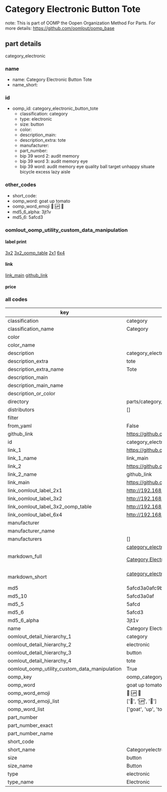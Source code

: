 # Category Electronic Button Tote  

note: This is part of OOMP the Oopen Organization Method For Parts. For more details: https://github.com/oomlout/oomp_base

##  part details



category_electronic

### name
* name: Category Electronic Button Tote
* name_short: 
### id
* oomp_id: category_electronic_button_tote
  * classification: category
  * type: electronic
  * size: button
  * color: 
  * description_main: 
  * description_extra: tote
  * manufacturer: 
  * part_number: 
  * bip 39 word 2: audit memory
  * bip 39 word 3: audit memory eye
  * bip 39 word: audit memory eye quality ball target unhappy situate bicycle excess lazy aisle

### other_codes
* short_code: 
* oomp_word: goat up tomato
* oomp_word_emoji :goat: :up: :tomato:
* md5_6_alpha: 3jt1v
* md5_6: 5afcd3






### oomlout_oomp_utility_custom_data_manipulation
#### label print
[3x2](http://192.168.1.245:1112/?label=oomp%203jt1v)
[3x2_oomp_table](http://192.168.1.107:1112/?label=oomp%203jt1v)
[2x1](http://192.168.1.242:1112/?label=oomp%203jt1v)
[6x4](http://192.168.1.55:1112/?label=oomp%203jt1v)    

#### link

[link_main](https://github.com/oomlout/oomlout_oomp_current_version_messy/tree/main/parts/category_electronic_button_tote) [github_link](https://github.com/oomlout/oomlout_oomp_part_src/tree/main/parts/category_electronic_button_tote)                             

#### price







### all codes 
| key | value |  
| --- | --- |  
| classification | category |  
| classification_name | Category |  
| color |  |  
| color_name |  |  
| description | category_electronic |  
| description_extra | tote |  
| description_extra_name | Tote |  
| description_main |  |  
| description_main_name |  |  
| description_or_color |   |  
| directory | parts/category_electronic_button_tote |  
| distributors | [] |  
| filter |  |  
| from_yaml | False |  
| github_link | https://github.com/oomlout/oomlout_oomp_part_src/tree/main/parts/category_electronic_button_tote |  
| id | category_electronic_button_tote |  
| link_1 | https://github.com/oomlout/oomlout_oomp_current_version_messy/tree/main/parts/category_electronic_button_tote |  
| link_1_name | link_main |  
| link_2 | https://github.com/oomlout/oomlout_oomp_part_src/tree/main/parts/category_electronic_button_tote |  
| link_2_name | github_link |  
| link_main | https://github.com/oomlout/oomlout_oomp_current_version_messy/tree/main/parts/category_electronic_button_tote |  
| link_oomlout_label_2x1 | http://192.168.1.242:1112/?label=oomp%203jt1v |  
| link_oomlout_label_3x2 | http://192.168.1.245:1112/?label=oomp%203jt1v |  
| link_oomlout_label_3x2_oomp_table | http://192.168.1.107:1112/?label=oomp%203jt1v |  
| link_oomlout_label_6x4 | http://192.168.1.55:1112/?label=oomp%203jt1v |  
| manufacturer |  |  
| manufacturer_name |  |  
| manufacturers | [] |  
| markdown_full | [category_electronic_button_tote](https://github.com/oomlout/oomlout_oomp_current_version_messy/tree/main/parts/category_electronic_button_tote)<br>[](https://github.com/oomlout/oomlout_oomp_current_version_messy/tree/main/parts/category_electronic_button_tote)<br>[Category Electronic Button Tote](https://github.com/oomlout/oomlout_oomp_current_version_messy/tree/main/parts/category_electronic_button_tote)<br><br> |  
| markdown_short | [category_electronic_button_tote](https://github.com/oomlout/oomlout_oomp_current_version_messy/tree/main/parts/category_electronic_button_tote)<br><br> |  
| md5 | 5afcd3a0afc9bdab7788faf2a262b878 |  
| md5_10 | 5afcd3a0af |  
| md5_5 | 5afcd |  
| md5_6 | 5afcd3 |  
| md5_6_alpha | 3jt1v |  
| name | Category Electronic Button Tote |  
| oomlout_detail_hierarchy_1 | category |  
| oomlout_detail_hierarchy_2 | electronic |  
| oomlout_detail_hierarchy_3 | button |  
| oomlout_detail_hierarchy_4 | tote |  
| oomlout_oomp_utility_custom_data_manipulation | True |  
| oomp_key | oomp_category_electronic_button_tote |  
| oomp_word | goat up tomato |  
| oomp_word_emoji | :goat: :up: :tomato: |  
| oomp_word_emoji_list | [':goat:', ':up:', ':tomato:'] |  
| oomp_word_list | ['goat', 'up', 'tomato'] |  
| part_number |  |  
| part_number_exact |  |  
| part_number_name |  |  
| short_code |  |  
| short_name | Categoryelectronic |  
| size | button |  
| size_name | Button |  
| type | electronic |  
| type_name | Electronic |  

